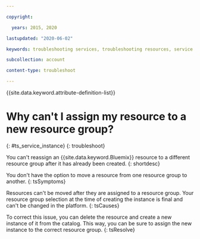 ```yaml
---

copyright:

  years: 2015, 2020

lastupdated: "2020-06-02"

keywords: troubleshooting services, troubleshooting resources, service problems, resource problems, resource group, move resource, reassign resource, reassign instance

subcollection: account

content-type: troubleshoot

---
```


{{site.data.keyword.attribute-definition-list}}

# Why can't I assign my resource to a new resource group? 
{: #ts_service_instance}
{: troubleshoot}

You can't reassign an {{site.data.keyword.Bluemix}} resource to a different resource group after it has already been created.
{: shortdesc}

You don't have the option to move a resource from one resource group to another.
{: tsSymptoms}

Resources can't be moved after they are assigned to a resource group. Your resource group selection at the time of creating the instance is final and can't be changed in the platform.
{: tsCauses}

To correct this issue, you can delete the resource and create a new instance of it from the catalog. This way, you can be sure to assign the new instance to the correct resource group.
{: tsResolve}
